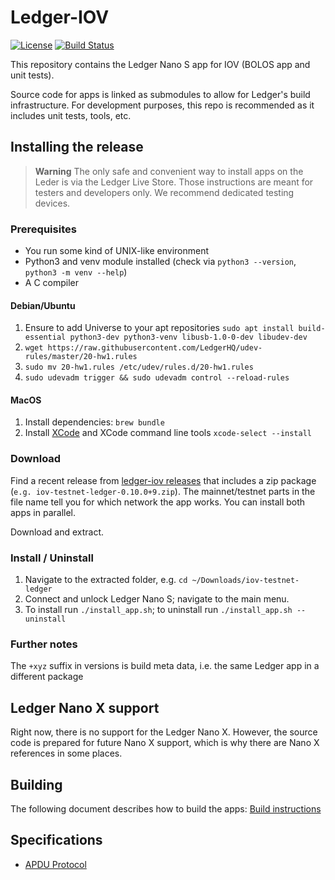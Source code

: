 # Ledger-IOV

[![License](https://img.shields.io/badge/License-Apache%202.0-blue.svg)](https://opensource.org/licenses/Apache-2.0)
[![Build Status](https://travis-ci.com/iov-one/ledger-iov.svg?branch=master)](https://travis-ci.com/iov-one/ledger-iov)

This repository contains the Ledger Nano S app for IOV (BOLOS app and unit tests).

Source code for apps is linked as submodules to allow for Ledger's build infrastructure.
For development purposes, this repo is recommended as it includes unit tests, tools, etc.

## Installing the release

> **Warning** The only safe and convenient way to install apps on the Leder is via the Ledger Live Store. Those instructions are meant for testers and developers only. We recommend dedicated testing devices.

### Prerequisites

- You run some kind of UNIX-like environment
- Python3 and venv module installed (check via `python3 --version`, `python3 -m venv --help`)
- A C compiler

#### Debian/Ubuntu

1. Ensure to add Universe to your apt repositories
`sudo apt install build-essential python3-dev python3-venv libusb-1.0-0-dev libudev-dev`
2. `wget https://raw.githubusercontent.com/LedgerHQ/udev-rules/master/20-hw1.rules`
3. `sudo mv 20-hw1.rules /etc/udev/rules.d/20-hw1.rules`
4. `sudo udevadm trigger && sudo udevadm control --reload-rules`

#### MacOS

1. Install dependencies: `brew bundle`
2. Install [XCode](https://apps.apple.com/us/app/xcode/id497799835) and XCode command line tools `xcode-select --install`

### Download

Find a recent release from [ledger-iov releases](https://github.com/iov-one/ledger-iov/releases) that includes a zip package (`e.g. iov-testnet-ledger-0.10.0+9.zip`). The mainnet/testnet parts in the file name tell you for which network the app works. You can install both apps in parallel.

Download and extract.

### Install / Uninstall

1. Navigate to the extracted folder, e.g. `cd ~/Downloads/iov-testnet-ledger`
2. Connect and unlock Ledger Nano S; navigate to the main menu.
3. To install run `./install_app.sh`; to uninstall run `./install_app.sh --uninstall`

### Further notes

The `+xyz` suffix in versions is build meta data, i.e. the same Ledger app in a different package

## Ledger Nano X support

Right now, there is no support for the Ledger Nano X. However, the source code is prepared for future Nano X support,
which is why there are Nano X references in some places.

## Building

The following document describes how to build the apps: [Build instructions](docs/BUILD.md)

## Specifications

- [APDU Protocol](https://github.com/iov-one/ledger-iov-app/tree/master/docs/APDUSPEC.md)
